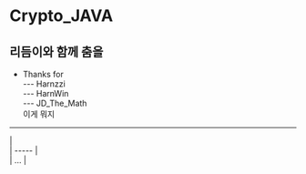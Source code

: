 # Crypto_JAVA

## 리듬이와 함께 춤을
- Thanks for   
--- Harnzzi   
--- HarnWin   
--- JD_The_Math   
[](!) 이게 뭐지   
---   
|   
| ----- |   
| ... |   
